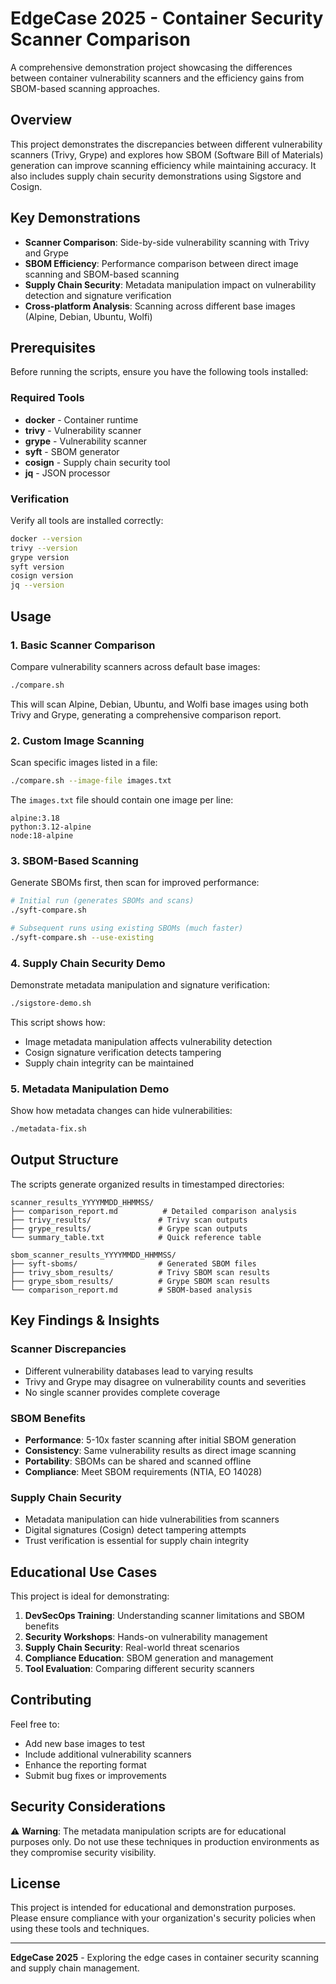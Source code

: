 # EdgeCase 2025 - Container Security Scanner Comparison

A comprehensive demonstration project showcasing the differences between container vulnerability scanners and the efficiency gains from SBOM-based scanning approaches.

## Overview

This project demonstrates the discrepancies between different vulnerability scanners (Trivy, Grype) and explores how SBOM (Software Bill of Materials) generation can improve scanning efficiency while maintaining accuracy. It also includes supply chain security demonstrations using Sigstore and Cosign.

## Key Demonstrations

- **Scanner Comparison**: Side-by-side vulnerability scanning with Trivy and Grype
- **SBOM Efficiency**: Performance comparison between direct image scanning and SBOM-based scanning  
- **Supply Chain Security**: Metadata manipulation impact on vulnerability detection and signature verification
- **Cross-platform Analysis**: Scanning across different base images (Alpine, Debian, Ubuntu, Wolfi)

## Prerequisites

Before running the scripts, ensure you have the following tools installed:

### Required Tools

- **docker** - Container runtime
- **trivy** - Vulnerability scanner
- **grype** - Vulnerability scanner  
- **syft** - SBOM generator
- **cosign** - Supply chain security tool
- **jq** - JSON processor

### Verification

Verify all tools are installed correctly:

```bash
docker --version
trivy --version
grype version
syft version
cosign version
jq --version
```

## Usage

### 1. Basic Scanner Comparison

Compare vulnerability scanners across default base images:

```bash
./compare.sh
```

This will scan Alpine, Debian, Ubuntu, and Wolfi base images using both Trivy and Grype, generating a comprehensive comparison report.

### 2. Custom Image Scanning

Scan specific images listed in a file:

```bash
./compare.sh --image-file images.txt
```

The `images.txt` file should contain one image per line:
```
alpine:3.18
python:3.12-alpine
node:18-alpine
```

### 3. SBOM-Based Scanning

Generate SBOMs first, then scan for improved performance:

```bash
# Initial run (generates SBOMs and scans)
./syft-compare.sh

# Subsequent runs using existing SBOMs (much faster)
./syft-compare.sh --use-existing
```

### 4. Supply Chain Security Demo

Demonstrate metadata manipulation and signature verification:

```bash
./sigstore-demo.sh
```

This script shows how:
- Image metadata manipulation affects vulnerability detection
- Cosign signature verification detects tampering
- Supply chain integrity can be maintained

### 5. Metadata Manipulation Demo

Show how metadata changes can hide vulnerabilities:

```bash
./metadata-fix.sh
```

## Output Structure

The scripts generate organized results in timestamped directories:

```
scanner_results_YYYYMMDD_HHMMSS/
├── comparison_report.md          # Detailed comparison analysis
├── trivy_results/               # Trivy scan outputs
├── grype_results/               # Grype scan outputs
└── summary_table.txt            # Quick reference table

sbom_scanner_results_YYYYMMDD_HHMMSS/
├── syft-sboms/                  # Generated SBOM files
├── trivy_sbom_results/          # Trivy SBOM scan results
├── grype_sbom_results/          # Grype SBOM scan results
└── comparison_report.md         # SBOM-based analysis
```

## Key Findings & Insights

### Scanner Discrepancies
- Different vulnerability databases lead to varying results
- Trivy and Grype may disagree on vulnerability counts and severities
- No single scanner provides complete coverage

### SBOM Benefits
- **Performance**: 5-10x faster scanning after initial SBOM generation
- **Consistency**: Same vulnerability results as direct image scanning
- **Portability**: SBOMs can be shared and scanned offline
- **Compliance**: Meet SBOM requirements (NTIA, EO 14028)

### Supply Chain Security
- Metadata manipulation can hide vulnerabilities from scanners
- Digital signatures (Cosign) detect tampering attempts
- Trust verification is essential for supply chain integrity

## Educational Use Cases

This project is ideal for demonstrating:

1. **DevSecOps Training**: Understanding scanner limitations and SBOM benefits
2. **Security Workshops**: Hands-on vulnerability management
3. **Supply Chain Security**: Real-world threat scenarios
4. **Compliance Education**: SBOM generation and management
5. **Tool Evaluation**: Comparing different security scanners

## Contributing

Feel free to:
- Add new base images to test
- Include additional vulnerability scanners
- Enhance the reporting format
- Submit bug fixes or improvements

## Security Considerations

⚠️ **Warning**: The metadata manipulation scripts are for educational purposes only. Do not use these techniques in production environments as they compromise security visibility.

## License

This project is intended for educational and demonstration purposes. Please ensure compliance with your organization's security policies when using these tools and techniques.

---

**EdgeCase 2025** - Exploring the edge cases in container security scanning and supply chain management.
